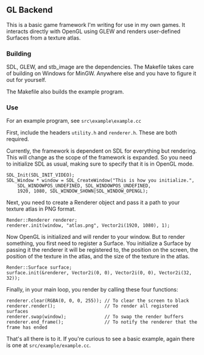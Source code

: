 ## GL Backend

This is a basic game framework I'm writing for use in my own games. It
interacts directly with OpenGL using GLEW and renders user-defined
Surfaces from a texture atlas.

### Building

SDL, GLEW, and stb_image are the dependencies. The Makefile takes care
of building on Windows for MinGW. Anywhere else and you have to figure
it out for yourself.

The Makefile also builds the example program.

### Use

For an example program, see `src\example\example.cc`

First, include the headers `utility.h` and `renderer.h`. These are
both required.

Currently, the framework is dependent on SDL for everything but
rendering. This will change as the scope of the framework is
expanded. So you need to initialize SDL as usual, making sure to
specify that it is in OpenGL mode.

```
SDL_Init(SDL_INIT_VIDEO);
SDL_Window * window = SDL_CreateWindow("This is how you initialize.",
	SDL_WINDOWPOS_UNDEFINED, SDL_WINDOWPOS_UNDEFINED,
	1920, 1080, SDL_WINDOW_SHOWN|SDL_WINDOW_OPENGL);
```

Next, you need to create a Renderer object and pass it a path to your
texture atlas in PNG format.

```
Render::Renderer renderer;
renderer.init(window, "atlas.png", Vector2i(1920, 1080), 1);
```

Now OpenGL is initialized and will render to your window. But to
render something, you first need to register a Surface. You initialize
a Surface by passing it the renderer it will be registered to, the
position on the screen, the position of the texture in the atlas, and
the size of the texture in the atlas.

```
Render::Surface surface;
surface.init(&renderer, Vector2i(0, 0), Vector2i(0, 0), Vector2i(32, 32));
```

Finally, in your main loop, you render by calling these four
functions:

```
renderer.clear(RGBA(0, 0, 0, 255)); // To clear the screen to black
renderer.render();                  // To render all registered surfaces
renderer.swap(window);              // To swap the render buffers
renderer.end_frame();               // To notify the renderer that the frame has ended
```

That's all there is to it. If you're curious to see a basic example,
again there is one at `src/example/example.cc`.
